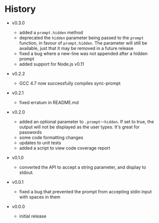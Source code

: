 # History

- v0.3.0
  - added a `prompt.hidden` method
  - deprecated the `hidden` parameter being passed to the `prompt` function, in favour of `prompt.hidden`. The parameter will still be available, just that it may be removed in a future release
  - fixed a bug where a new-line was not appended after a hidden prompt
  - added support for Node.js v0.11

- v0.2.2
  - GCC 4.7 now successfully compiles sync-prompt

- v0.2.1
  - fixed erratum in README.md

- v0.2.0
  - added an optional parameter to `.prompt`--`hidden`. If set to true, the output will not be displayed as the user types. It's great for passwords
  - some code formatting changes
  - updates to unit tests
  - added a script to view code coverage report

- v0.1.0
  - converted the API to accept a string parameter, and display to stdout.

- v0.0.1
  - fixed a bug that prevented the prompt from accepting stdin input with spaces in them

- v0.0.0
  - initial release